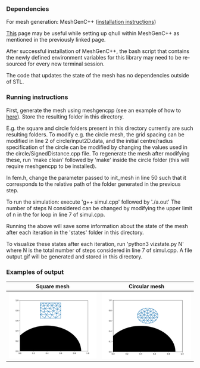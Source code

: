 ### Dependencies

For mesh generation: MeshGenC++ ([installation instructions](http://www.dogpack-code.org/MeshGenC++/install.html#dependencies))

[This](http://www.qhull.org/README.txt) page may be useful while setting up qhull within MeshGenC++ as mentioned in the previously linked page.

After successful installation of MeshGenC++, the bash script that contains the newly defined environment variables for this library may need to be re-sourced for every new terminal session.

The code that updates the state of the mesh has no dependencies outside of STL.

### Running instructions

First, generate the mesh using meshgencpp (see an example of how to [here](http://www.dogpack-code.org/MeshGenC++/install.html)). Store the resulting folder in this directory. 

E.g. the square and circle folders present in this directory currently are such resulting folders. To modify e.g. the circle mesh, the grid spacing can be modified in line 2 of circle/input2D.data, and the initial centre/radius specification of the circle can be modified by changing the values used in the circle/SignedDistance.cpp file. To regenerate the mesh after modifying these, run 'make clean' followed by 'make' inside the circle folder (this will require meshgencpp to be installed).

In fem.h, change the parameter passed to init_mesh in line 50 such that it corresponds to the relative path of the folder generated in the previous step.

To run the simulation: execute 'g++ simul.cpp' followed by './a.out'
The number of steps N considered can be changed by modifying the upper limit of n in the for loop in line 7 of simul.cpp.

Running the above will save some information about the state of the mesh after each iteration in the 'states' folder in this directory.

To visualize these states after each iteration, run 'python3 vizstate.py N' where N is the total number of steps considered in line 7 of simul.cpp. A file output.gif will be generated and stored in this directory.


### Examples of output

Square mesh                 |  Circular mesh
:-------------------------:|:-------------------------:
![](square_output.gif)  |  ![](circle_output.gif)

